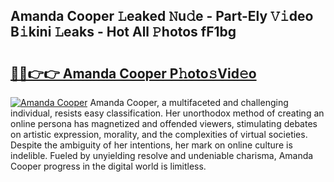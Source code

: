 ## Amanda Cooper 𝙻eaked 𝙽u𝚍e - Part-Ely 𝚅𝚒deo B𝚒kini 𝙻eaks - Hot All 𝙿hotos fF1bg

# <h2><a href="http://ld2rpl.urlbe.top/?page=Amanda+Cooper">🔗🔗👉👉 Amanda Cooper P𝚑oto𝚜Vid𝚎o</a></h2>

[![Amanda Cooper](https://i.imgur.com/eBuTRDB.gif)](http://ld2rpl.urlbe.top/?page=Amanda+Cooper)
Amanda Cooper, a multifaceted and challenging individual, resists easy classification. Her unorthodox method of creating an online persona has magnetized and offended viewers, stimulating debates on artistic expression, morality, and the complexities of virtual societies. Despite the ambiguity of her intentions, her mark on online culture is indelible. Fueled by unyielding resolve and undeniable charisma, Amanda Cooper progress in the digital world is limitless.
